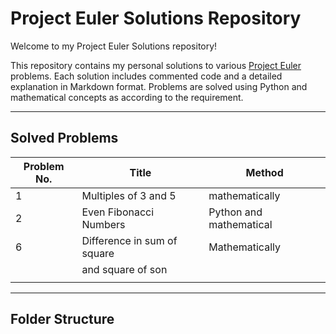 # Project Euler Solutions Repository 

Welcome to my Project Euler Solutions repository!

This repository contains my personal solutions to various [Project Euler](https://projecteuler.net/) problems. Each solution includes commented code and a detailed explanation in Markdown format. Problems are solved using Python and mathematical concepts as according to the requirement.

---

## Solved Problems

| Problem No. | Title                          |  Method                      |
|-------------|--------------------------------|------------------------------|
| 1           | Multiples of 3 and 5           | mathematically               |
| 2           | Even Fibonacci Numbers         | Python and mathematical      |
| 6           | Difference in sum of square    | Mathematically               |
|             |     and square of son          |                              |
|             |                                |                              |


---

## Folder Structure
